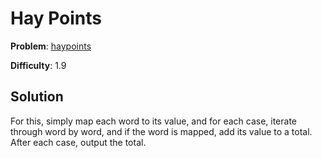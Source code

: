 # Hay Points

**Problem**: [haypoints](https://open.kattis.com/problems/haypoints)

**Difficulty**: 1.9

## Solution

For this, simply map each word to its value, and for each case, iterate through word by word, and if the word is mapped, add its value to a total. After each case, output the total.
